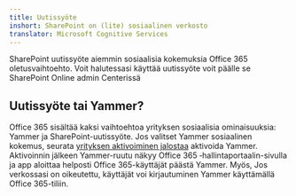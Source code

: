 ```yaml
---
title: Uutissyöte
inshort: SharePoint on (lite) sosiaalinen verkosto
translator: Microsoft Cognitive Services
---
```



SharePoint uutissyöte aiemmin sosiaalisia kokemuksia Office 365 oletusvaihtoehto. Voit halutessasi käyttää uutissyöte voit päälle se SharePoint Online admin Centerissä

## Uutissyöte tai Yammer?
Office 365 sisältää kaksi vaihtoehtoa yrityksen sosiaalisia ominaisuuksia: Yammer ja SharePoint-uutissyöte. Jos valitset Yammer sosiaalinen kokemus, seurata [yrityksen aktivoiminen jalostaa](https://support.office.com/en-us/article/Enterprise-Activation-process-4f924c74-87d2-49d0-a4f6-cba3ce2b0e7c) aktivoida Yammer. Aktivoinnin jälkeen Yammer-ruutu näkyy Office 365 ‑hallintaportaalin-sivulla ja app aloittaa helposti Office 365-käyttäjät päästä Yammer. Myös, Jos verkossasi on oikeutettu, käyttäjät voi kirjautuminen Yammer käyttämällä Office 365-tiliin.




